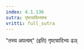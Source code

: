 ```yaml
---
index: 4.1.136
sutra: गृष्ट्यादिभ्यश्च
vritti: full_sutra
---
```


"तस्य अपत्यम्" (इति) गृष्ट्यादिभ्यः ढञ् 